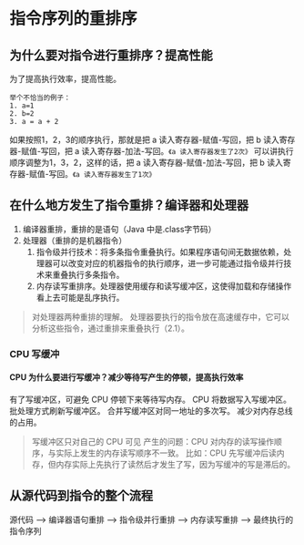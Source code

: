 # 指令序列的重排序
## 为什么要对指令进行重排序？提高性能
为了提高执行效率，提高性能。



```
举个不恰当的例子：
1. a=1
2. b=2
3. a = a + 2
```



如果按照1，2，3的顺序执行，那就是把 a 读入寄存器-赋值-写回，把 b 读入寄存器-赋值-写回，把 a 读入寄存器-加法-写回。`《a 读入寄存器发生了2次》`
可以讲执行顺序调整为1，3，2，这样的话，把 a 读入寄存器-赋值-加法-写回，把 b 读入寄存器-赋值-写回。`《a 读入寄存器发生了1次》`

## 在什么地方发生了指令重排？编译器和处理器
1. 编译器重排，重排的是语句（Java 中是.class字节码）
2. 处理器（重排的是机器指令）
    1. 指令级并行技术：将多条指令重叠执行。如果程序语句间无数据依赖，处理器可以改变对应的机器指令的执行顺序，进一步可能通过指令级并行技术来重叠执行多条指令。
    2. 内存读写重排序。处理器使用缓存和读写缓冲区，这使得加载和存储操作看上去可能是乱序执行。

> 对处理器两种重排的理解。
处理器要执行的指令放在高速缓存中，它可以分析这些指令，通过重排来重叠执行（2.1）。

### CPU 写缓冲
#### CPU 为什么要进行写缓冲？减少等待写产生的停顿，提高执行效率
有了写缓冲区，可避免 CPU 停顿下来等待写内存。
CPU 将数据写入写缓冲区。
批处理方式刷新写缓冲区。
合并写缓冲区对同一地址的多次写。
减少对内存总线的占用。
> 写缓冲区只对自己的 CPU 可见
产生的问题：CPU 对内存的读写操作顺序，与实际上发生的内存读写顺序不一致。
比如：CPU 先写缓冲后读内存，但内存实际上先执行了读然后才发生了写，因为写缓冲的写是滞后的。

## 从源代码到指令的整个流程
源代码 --> 编译器语句重排 --> 指令级并行重排 --> 内存读写重排 --> 最终执行的指令序列